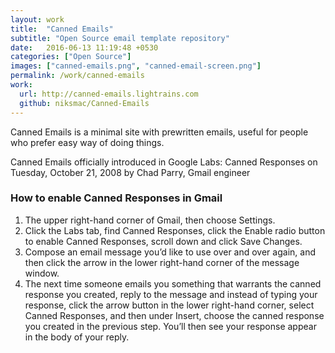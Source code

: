 ```yaml
---
layout: work
title:  "Canned Emails"
subtitle: "Open Source email template repository"
date:   2016-06-13 11:19:48 +0530
categories: ["Open Source"]
images: ["canned-emails.png", "canned-email-screen.png"]
permalink: /work/canned-emails
work:
  url: http://canned-emails.lightrains.com
  github: niksmac/Canned-Emails
---
```



Canned Emails is a minimal site with prewritten emails, useful for people who prefer easy way of doing things.

Canned Emails officially introduced in Google Labs: Canned Responses on Tuesday, October 21, 2008 by Chad Parry, Gmail engineer

### How to enable Canned Responses in Gmail

1. The upper right-hand corner of Gmail, then choose Settings.
2. Click the Labs tab, find Canned Responses, click the Enable radio button to enable Canned Responses, scroll down and click Save Changes.
3. Compose an email message you’d like to use over and over again, and then click the arrow in the lower right-hand corner of the message window.
4. The next time someone emails you something that warrants the canned response you created, reply to the message and instead of typing your response, click the arrow button in the lower right-hand corner, select Canned Responses, and then under Insert, choose the canned response you created in the previous step. You’ll then see your response appear in the body of your reply.
